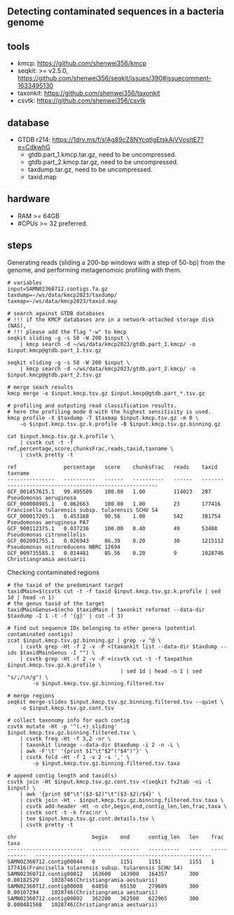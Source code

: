 ## Detecting contaminated sequences in a bacteria genome

## tools

- kmcp: https://github.com/shenwei356/kmcp
- seqkit: >= v2.5.0, https://github.com/shenwei356/seqkit/issues/390#issuecomment-1633495130
- taxonkit: https://github.com/shenwei356/taxonkit
- csvtk: https://github.com/shenwei356/csvtk

## database

- GTDB r214: https://1drv.ms/f/s!Ag89cZ8NYcqtlgEtskAjVVosItE7?e=CdkwhG
    - gtdb.part_1.kmcp.tar.gz, need to be uncompressed.
    - gtdb.part_2.kmcp.tar.gz, need to be uncompressed.
    - taxdump.tar.gz, need to be uncompressed.
    - taxid.map


## hardware

- RAM >= 64GB
- #CPUs >= 32 preferred.

## steps

Generating reads (sliding a 200-bp windows with a step of 50-bp) from the genome,
and performing metagenomoic profiling with them.

    # variables
    input=SAMN02360712.contigs.fa.gz
    taxdump=~/ws/data/kmcp2023/taxdump/
    taxmap=~/ws/data/kmcp2023/taxid.map

    # search against GTDB databases
    # !!! if the KMCP databases are in a network-attached storage disk (NAS),
    # !!! please add the flag "-w" to kmcp
    seqkit sliding -g -s 50 -W 200 $input \
        | kmcp search -d ~/ws/data/kmcp2023/gtdb.part_1.kmcp/ -o $input.kmcp@gtdb.part_1.tsv.gz

    seqkit sliding -g -s 50 -W 200 $input \
        | kmcp search -d ~/ws/data/kmcp2023/gtdb.part_2.kmcp/ -o $input.kmcp@gtdb.part_2.tsv.gz

    # merge seach results
    kmcp merge -o $input.kmcp.tsv.gz $input.kmcp@gtdb.part_*.tsv.gz

    # profiling and outputing read classification results.
    # here the profiling mode 0 with the highest sensitivity is used.
    kmcp profile -X $taxdump -T $taxmap $input.kmcp.tsv.gz -m 0 \
        -o $input.kmcp.tsv.gz.k.profile -B $input.kmcp.tsv.gz.binning.gz

    cat $input.kmcp.tsv.gz.k.profile \
        | csvtk cut -t -f ref,percentage,score,chunksFrac,reads,taxid,taxname \
        | csvtk pretty -t

    ref               percentage   score    chunksFrac   reads    taxid     taxname
    ---------------   ----------   ------   ----------   ------   -------   ------------------------------------------------
    GCF_001457615.1   99.405509    100.00   1.00         114023   287       Pseudomonas aeruginosa
    GCF_000008985.1   0.062663     100.00   1.00         23       177416    Francisella tularensis subsp. tularensis SCHU S4
    GCF_000017205.1   0.453168     90.56    1.00         542      381754    Pseudomonas aeruginosa PA7
    GCF_900112375.1   0.037236     100.00   0.40         49       53408     Pseudomonas citronellolis
    GCF_002091755.1   0.026943     86.39    0.20         30       1215112   Pseudomonas nitroreducens NBRC 12694
    GCF_009735585.1   0.014481     85.56    0.20         9        1028746   Christiangramia aestuarii

Checking contaminated regions

    # the taxid of the predominant target
    taxidMain=$(csvtk cut -t -f taxid $input.kmcp.tsv.gz.k.profile | sed 1d | head -n 1)
    # the genus taxid of the target
    taxidMainGenus=$(echo $taxidMain | taxonkit reformat --data-dir $taxdump -I 1 -t -f '{g}' | cut -f 3)

    # find out sequence IDs belonging to other genera (potential contaminated contigs)
    zcat $input.kmcp.tsv.gz.binning.gz | grep -v ^@ \
        | csvtk grep -Ht -f 2 -v -P <(taxonkit list --data-dir $taxdump --ids $taxidMainGenus -I "") \
        | csvtk grep -Ht -f 2 -v -P <(csvtk cut -t -f taxpathsn $input.kmcp.tsv.gz.k.profile \
                                        | sed 1d | head -n 1 | sed "s/;/\n/g") \
            -o $input.kmcp.tsv.gz.binning.filtered.tsv

    # merge regions
    seqkit merge-slides $input.kmcp.tsv.gz.binning.filtered.tsv --quiet \
        -o $input.kmcp.tsv.gz.cont.tsv

    # collect taxonomy info for each contig
    csvtk mutate -Ht -p '^(.+)_sliding' $input.kmcp.tsv.gz.binning.filtered.tsv \
        | csvtk freq -Ht -f 3,2 -nr \
        | taxonkit lineage --data-dir $taxdump -i 2 -n -L \
        | awk -F'\t' '{print $1"\t"$2"("$4")"}' \
        | csvtk fold -Ht -f 1 -v 2 -s ',' \
            -o $input.kmcp.tsv.gz.binning.filtered.tsv.taxa

    # append contig length and taxid(s)
    csvtk join -Ht $input.kmcp.tsv.gz.cont.tsv <(seqkit fx2tab -ni -l $input) \
        | awk '{print $0"\t"($3-$2)"\t"($3-$2)/$4}' \
        | csvtk join -Ht - $input.kmcp.tsv.gz.binning.filtered.tsv.taxa \
        | csvtk add-header -Ht -n chr,begin,end,contig_len,len,frac,taxa \
        | csvtk sort -t -k frac:nr \
        | tee $input.kmcp.tsv.gz.cont.details.tsv \
        | csvtk pretty -t

    chr                        begin    end      contig_len   len    frac          taxa
    ------------------------   ------   ------   ----------   ----   -----------   --------------------------------------------------------
    SAMN02360712.contig00044   0        1151     1151         1151   1             177416(Francisella tularensis subsp. tularensis SCHU S4)
    SAMN02360712.contig00012   163600   163900   164357       300    0.00182529    1028746(Christiangramia aestuarii)
    SAMN02360712.contig00008   64850    65150    279605       300    0.00107294    1028746(Christiangramia aestuarii)
    SAMN02360712.contig00002   362200   362500   622965       300    0.000481568   1028746(Christiangramia aestuarii)
